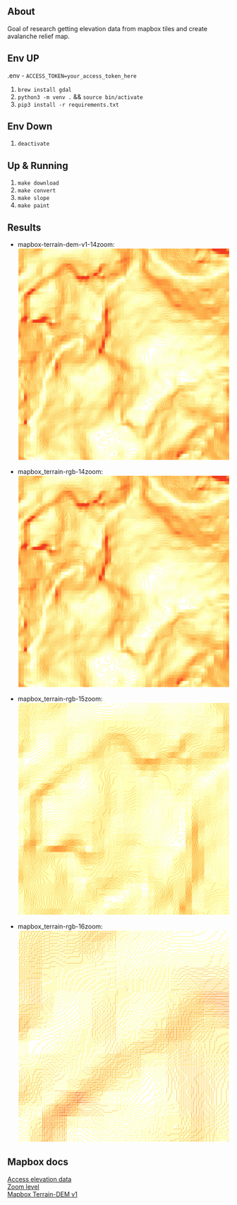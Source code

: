 ## About

Goal of research getting elevation data from mapbox tiles and create avalanche relief map.  

## Env UP

.env - `ACCESS_TOKEN=your_access_token_here`  

1. `brew install gdal`  
2. `python3 -m venv .` && `source bin/activate`  
3. `pip3 install -r requirements.txt`  

## Env Down

1. `deactivate`  

## Up & Running

1. `make download`  
2. `make convert`  
3. `make slope`  
4. `make paint`  

## Results  

- mapbox-terrain-dem-v1-14zoom:  
![mapbox-terrain-dem-v1-14zoom](img/tile_mapbox_mapbox-terrain-dem-v1_14zoom_8816_5744_8bit_geotiff_slope_painted.jpg)  

- mapbox_terrain-rgb-14zoom:  
![mapbox_terrain-rgb-14zoom](img/tile_mapbox_terrain-rgb_14zoom_8816_5744_8bit_geotiff_slope_painted.jpg)  

- mapbox_terrain-rgb-15zoom:  
![mapbox_terrain-rgb-15zoom](img/tile_mapbox_terrain-rgb_15zoom_17632_11488_8bit_geotiff_slope_painted.jpg)  

- mapbox_terrain-rgb-16zoom:  
![mapbox_terrain-rgb-16zoom](img/tile_mapbox_terrain-rgb_16zoom_35264_22976_8bit_geotiff_slope_painted.jpg)  


## Mapbox docs

[Access elevation data](https://docs.mapbox.com/data/tilesets/guides/access-elevation-data/)  
[Zoom level](https://docs.mapbox.com/help/glossary/zoom-level/)  
[Mapbox Terrain-DEM v1](https://docs.mapbox.com/data/tilesets/reference/mapbox-terrain-dem-v1/#layer-reference)  
